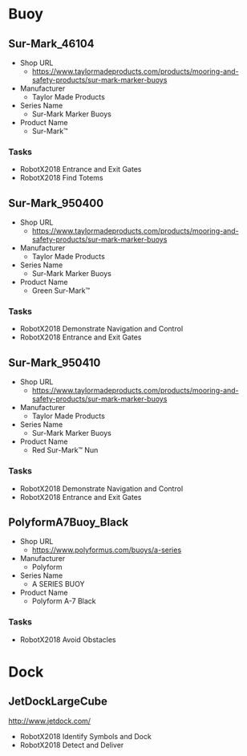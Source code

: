 # Buoy



## Sur-Mark_46104

- Shop URL
    - https://www.taylormadeproducts.com/products/mooring-and-safety-products/sur-mark-marker-buoys
- Manufacturer
    - Taylor Made Products
- Series Name
    - Sur-Mark Marker Buoys
- Product Name
    - Sur-Mark™

### Tasks
- RobotX2018 Entrance and Exit Gates
- RobotX2018 Find Totems

## Sur-Mark_950400

- Shop URL
    - https://www.taylormadeproducts.com/products/mooring-and-safety-products/sur-mark-marker-buoys
- Manufacturer
    - Taylor Made Products
- Series Name
    - Sur-Mark Marker Buoys
- Product Name
    - Green Sur-Mark™

### Tasks
- RobotX2018 Demonstrate Navigation and Control
- RobotX2018 Entrance and Exit Gates

## Sur-Mark_950410

- Shop URL
    - https://www.taylormadeproducts.com/products/mooring-and-safety-products/sur-mark-marker-buoys
- Manufacturer
    - Taylor Made Products
- Series Name
    - Sur-Mark Marker Buoys
- Product Name
    - Red Sur-Mark™ Nun

### Tasks
- RobotX2018 Demonstrate Navigation and Control
- RobotX2018 Entrance and Exit Gates

## PolyformA7Buoy_Black

- Shop URL
    - https://www.polyformus.com/buoys/a-series
- Manufacturer
    - Polyform
- Series Name
    - A SERIES BUOY
- Product Name
    - Polyform A-7 Black

### Tasks
- RobotX2018 Avoid Obstacles


# Dock

## JetDockLargeCube

http://www.jetdock.com/

- RobotX2018 Identify Symbols and Dock
- RobotX2018 Detect and Deliver